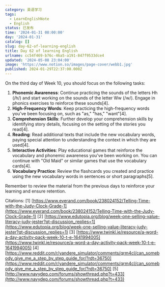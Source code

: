 ```yaml
---
category: 英语学习
tags:
  - LearnEnglishNote
  - English
status: 已发布
time: '2024-01-31 08:00:00'
day: '2024-01-31'
catalog: []
slug: day-62-of-learning-english
title: Day 62 of learning English
urlname: cc54f469-b76c-46a5-a191-847f9533dce4
updated: '2024-05-08 23:04:00'
image: 'https://www.notion.so/images/page-cover/webb1.jpg'
published: 2024-01-29T22:37:00.000Z
---
```


On the third day of Week 10, you should focus on the following tasks:

1. **Phonemic Awareness**: Continue practicing the sounds of the letters Hh (/h/) and start working on the sounds of the letter Ww (/w/). Engage in phonics exercises to reinforce these sounds[4].
2. **High-Frequency Words**: Keep practicing the high-frequency words you've been focusing on, such as "as," "has," "want"[4].
3. **Comprehension Skills**: Further develop your comprehension skills by identifying story details, focusing on the setting of the stories you read[4].
4. **Reading**: Read additional texts that include the new vocabulary words, paying special attention to understanding the context in which they are used[4].
5. **Interactive Activities**: Play educational games that reinforce the vocabulary and phonemic awareness you've been working on. You can continue with "Old Maid" or similar games that use the vocabulary cards[4].
6. **Vocabulary Practice**: Review the flashcards you created and practice using the new vocabulary words in sentences or short paragraphs[5].

Remember to review the material from the previous days to reinforce your learning and ensure retention.


Citations:
[1] [https://www.everand.com/book/238024152/Telling-Time-with-the-Judy-Clock-Grade-1](https://www.everand.com/book/238024152/Telling-Time-with-the-Judy-Clock-Grade-1)
[2] [https://www.edutopia.org/blog/week-one-selling-value-literacy-judy-jester?qt-discussion_replies=1](https://www.edutopia.org/blog/week-one-selling-value-literacy-judy-jester?qt-discussion_replies=1)
[3] [https://www.twinkl.ie/resource/a-word-a-day-activity-pack-week-10-t-e-1641994005](https://www.twinkl.ie/resource/a-word-a-day-activity-pack-week-10-t-e-1641994005)
[4] [https://www.reddit.com/r/yandere_simulator/comments/qrm4cl/can_somebody_give_me_a_step_by_step_guide_for/?rdt=36750](https://www.reddit.com/r/yandere_simulator/comments/qrm4cl/can_somebody_give_me_a_step_by_step_guide_for/?rdt=36750)
[5] [http://www.navydep.com/forums/showthread.php?t=433](http://www.navydep.com/forums/showthread.php?t=433)

